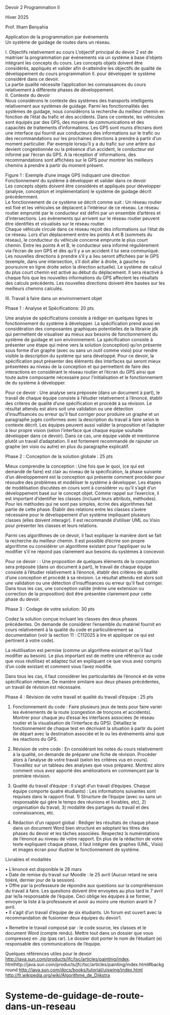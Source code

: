  
Devoir 2 Programmation II 
 
Hiver 2025
 
Prof. Ilham Benyahia 
 
Application de la programmation par événements  
Un système de guidage de routes dans un réseau.  
 
 
I. Objectifs relativement au cours 
L’objectif principal du devoir 2 est de maitriser la programmation par événements via un système à base d’objets intégrant les concepts du cours. Les concepts objets doivent être considérés, appliqués et valider afin d<atteindre les objectifs de qualité  de développement du cours programmation II.    pour développer le système considéré dans ce devoir.  
La partie qualité nécessite l’application les connaissances du cours relativement à différente phases de développement.    
II. Contexte du devoir  
Nous considérons le contexte des systèmes des transports intelligents relativement aux systèmes de guidage. 
Parmi les fonctionnalités des systèmes de guidage, nous considérons la recherche du meilleur chemin en fonction de l’état du trafic et des accidents.  Dans ce contexte, les véhicules sont équipés par des GPS, des moyens de communications et des capacités de traitements d’informations.    Les GPS sont munis d’écrans dont une interface qui fournit aux conducteurs des informations sur le trafic ou des recommandations sur les prochaines directions à prendre à partir d’un moment particulier.  Par exemple lorsqu’il y a du trafic sur une artère qui devient congestionnée ou la présence d’un accident, le conducteur est informé par l’écran du GPS.   A la réception d’ informations, des recommandations sont affichées sur le GPS pour montrer  les meilleurs chemins à prendre à partir du moment présent.   
 
 
  
Figure 1 : Exemple d’une image GPS indiquant une direction  
Fonctionnement du système à développer et valider dans ce devoir  
Les concepts objets doivent être considérés et appliqués pour développer (analyse, conception et implémentation) le système de guidage décrit précédemment.   
Le fonctionnement de ce système se décrit comme suit :  Un réseau routier est fixé et les véhicules se déplacent à l’intérieur de ce réseau. Le réseau routier emprunté par le conducteur est défini par un ensemble d’artères et d’intersections.  Les événements qui arrivent sur le réseau routier peuvent être identifiés et visualisés sur le réseau routier.  
Chaque véhicule circule dans ce réseau reçoit des informations sur l’état de ce réseau.   Lors d’un déplacement entre les points A et B (sommets du réseau), le conducteur du véhicule concerné emprunte le plus court chemin.  Entre les points A et B, le conducteur sera informé régulièrement via l’écran de son GPS et dès qu’il y a un accident il lui sera communiqué. Les nouvelles directions à prendre s’il y a lieu seront affichées par le GPS (exemple, dans une intersection, s’il doit aller à droite, à gauche ou poursuivre en ligne droite selon la direction actuelle).  Le système de calcul du plus court chemin est activé au début du déplacement.  Il sera réactivé à chaque fois que les nouvelles informations du GPS affectent les résultats des calculs précédents. Les nouvelles directions doivent être basées sur les meilleurs chemins calculés.     
 
 
III. Travail à faire dans un environnement objet  
 
Phase 1 : Analyse et Spécifications: 20 pts 
 
 
Une analyse de spécifications consiste  à rédiger en quelques lignes le fonctionnement du système à développer.  La spécification prend aussi en considération  des composantes graphiques potentielles de la librairie jdk qui permettent de visualiser au mieux aux besoins de fonctionnement du système de guidage et son environnement.   La spécification consiste à présenter une étape qui mène vers la solution (conception) qu’on présente sous forme d’un graphe (avec ou sans un outil comme visio) pour rendre visible la description du système qui sera développé. Pour ce devoir, la spécification peut présenter des éléments des  interfaces qui  seront mieux présentées au niveau de la conception et qui permettent de faire des interactions en considérant  le réseau routier et l’écran du GPS ainsi que toute autre composante nécessaire pour l’initialisation et le fonctionnement de du système à développer.   
 
Pour ce devoir : Une analyse sera préposée (dans un document à  part), le travail de chaque équipe consiste à l’étudier relativement à  l’énoncé, établir des critères de qualité d’une spécification et procédé à  sa révision. Le résultat attendu est alors soit une validation ou une détection d’insuffisances ou erreur qu’il faut corriger pour produire un graphe et un paragraphe jugés conformes avec la description du travail à faire selon le contexte décrit. Les équipes peuvent aussi valider la proposition et l’adapter à leur propre vision (selon l’interface que chaque équipe souhaite développer dans ce devoir). Dans ce cas, une équipe valide et mentionne plutôt un travail d’adaptation. Il est fortement recommandé de rajouter un graphe (en visio ou autre) en plus du paragraphe explicatif. 
 
Phase 2 : Conception de la solution globale : 25 pts  
 
Mieux comprendre la conception : Une fois que le quoi, (ce qui est demandé de faire) est clair au niveau de la spécification, la phase suivante d’un développement est la conception qui présente comment procéder pour résoudre des problèmes et modéliser le système à développer.  Les étapes de modélisation discutées en cours sont à  considérer vu qu’il s’agit d’un développement basé sur le concept objet. 
Comme rappel sur l’exercice, il est important d’identifier les classes (incluant leurs attributs, méthodes).  Pour les méthodes qui ne sont pas simples, écrire des algorithmes fait partie de cette phase.   Établir des relations entre les classes s’avère nécessaire pour le développement d’un système impliquant plusieurs classes (elles doivent interagir).  Il est recommandé d’utiliser UML ou Visio pour présenter les classes et leurs relations.  
 
Parmi ces algorithmes de ce devoir, il faut expliquer la manière dont se fait la recherche du meilleur chemin. Il est possible d’écrire son propre algorithme ou considérer un algorithme existant pour l’appliquer ou le modifier s’il ne répond pas clairement aux besoins du systèmes à concevoir.  
 
Pour ce devoir : : Une proposition de quelques éléments de la conception sera   préposée (dans un document à  part), le travail de chaque équipe consiste à l’étudier relativement à  l’énoncé, établir des critères de qualité d’une conception et procédé à  sa révision. Le résultat attendu est alors soit une validation ou une détection d’insuffisances ou erreur qu’il faut corriger.  Dans tous les cas, une conception valide (même une extension ou correction de la proposition) doit être présentée clairement  pour  cette phase du devoir. 

Phase 3 : Codage de votre solution: 30 pts 
  
Codez la solution conçue incluant les classes des deux phases précédentes. On demande de considérer l’ensemble du matériel fournit en cours relativement à la qualité du code et particulièrement sa documentation (voir la section 11 : C112025 à lire et appliquer ce qui est pertinent à votre code).   
 
La réutilisation est permise (comme un algorithme existant et qu’il faut modifier au besoin).  Le plus important est de mettre une référence au code que vous réutilisez et adaptez tiut en expliquant ce que vous avez compris d’un code existant et comment vous l’avez modifié. 
  
Dans tous les cas, il faut considérer les particularités de l’énoncé et de votre spécification retenue. De manière similaire aux deux phases précédentes, un travail de révision est nécessaire.   
 
Phase 4 : Révision de votre travail et qualité du travail d’équipe :  25 pts  
 
1)	Fonctionnement du code :  Faire plusieurs jeux de tests pour faire varier les évènements de la route (congestion de tronçons et accidents). Montrer pour chaque jeu d’essai les interfaces associées (le réseau routier et la visualisation de l’interface du GPS).   Détaillez le fonctionnement de chaque test en décrivant la situation à partir du point de départ avec la destination associée et le ou les événements ainsi que les réactions du GPS.     
 
2)	Révision de votre code : En considérant les notes du cours relativement à la qualité, on demande de préparer une fiche de révision.  Procéder alors à l’analyse de votre travail (selon les critères vus en cours). Travaillez sur un tableau des analyses que vous préparez.  Montrez alors comment vous avez apporté des améliorations en commençant par la première révision.  
 
3)	Qualité du travail d’équipe : Il s’agit d’un travail d’équipes.  Chaque équipe comporte quatre étudiants) :  Les informations suivantes sont requises dans le rapport final. 1) Structure de l’équipe (avec ou sans un responsable qui gère le temps des réunions et livrables, etc), 2) organisation du travail, 3) modalité des partages du travail et des connaissances, etc.  
 
4)	Rédaction d’un rapport global : Rédiger les résultats de chaque phase dans un document Word bien structuré en adoptant les titres des phases du devoir et les tâches associées.  Respectez ls numérotations de l’énoncé au niveau de votre rapport. En plus de la rédaction de votre texte expliquant chaque phase, il faut intégrer des graphes (UML, Visio) et  images écran pour illustrer le fonctionnement de système.  
 
 
Livrables et modalités  
 
•	L’énoncé est disponible le 28 mars  
•	Date de remise du travail sur Moodle : le 25 avril (Aucun retard ne sera toléré, dernier jour de la session).  
•	Offre par la professeure de répondre aux questions sur la compréhension du travail à  faire.   Les questions doivent être envoyées au plus tard le 7 avril par le/la responsable de l’équipe. Ceci oblige les équipes à se former, envoyer la liste à la professeure et  avoir au moins une réunion avant le 7 avril.  
•	Il s’agit d’un travail d’équipe de six étudiants.   Un forum est ouvert avec la recommandation de fusionner deux équipes du devoir1. 
 
•	Remettre le travail composé par : le code source, les classes et le document Word (compte rendu). Mettre tout dans un dossier que vous compressez en .zip (pas rar). Le dossier doit porter le nom de l’étudiant (e) responsable des communications de l’équipe.  
 
Quelques références utiles pour le devoir  
http://java.sun.com/products/jfc/tsc/articles/painting/index. htmlhttp://java.sun.com/products/jfc/tsc/articles/painting/index.html#background http://java.sun.com/docs/books/tutorial/uiswing/index.html 
 http://fr.wikipedia.org/wiki/Algorithme_de_Dijkstra 
 
# Systeme-de-guidage-de-route-dans-un-reseau
